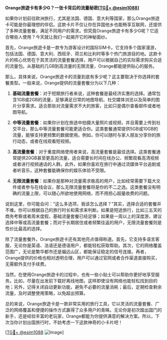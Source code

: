 **Orange旅遊卡有多少G？一张卡背后的流量秘密[[TG💪+ @esim1088](https://t.me/s/esim1088)]**

如果你计划前往欧洲旅行，尤其是法国、德国、意大利等国家，那么Orange旅遊卡可能是你最理想的伴侣。这款卡片不仅让你在异国他乡也能畅享互联网，还提供了多种流量套餐，满足不同用户的需求。但究竟Orange旅遊卡有多少G呢？它适合哪些人使用？今天就让我们一起揭开它的神秘面纱。

首先，Orange旅遊卡是一款专为游客设计的国际SIM卡。它支持多个国家漫游，包括法国、德国、意大利、西班牙、荷兰和比利时等多个热门旅游目的地。这款卡片的核心优势在于其灵活的流量套餐选择，用户可以根据自己的实际需求购买合适的流量包。从基础的几GB到高流量的无限流量，Orange都能提供贴心的服务。

那么，具体来说，Orange旅遊卡的流量到底有多少呢？这主要取决于你选择的套餐类型。一般来说，Orange提供的流量套餐分为以下几种：

1. **基础流量套餐**：对于短期旅行者来说，这种套餐是最经济实惠的选择。通常包含1GB或2GB的流量，足够满足日常的地图导航、社交媒体浏览以及简单的图片分享需求。适合那些对流量需求不大的旅客，比如只是偶尔查看邮件或者地图导航。

2. **中等流量套餐**：如果你计划在旅途中拍摄大量照片或视频，并且需要上传到社交平台，那么中等流量套餐可能更适合你。这类套餐通常提供5GB或10GB的流量，能够支持更频繁的数据使用。例如，你可以随时与家人朋友分享你的旅行动态，或者在线观看短视频。

3. **高流量套餐**：对于重度网络使用者来说，高流量套餐是最佳选择。这类套餐通常提供20GB甚至更高的流量，适合需要长时间在线办公、频繁观看高清视频或者进行视频通话的人群。此外，如果你喜欢在旅行中通过流媒体平台追剧或者听音乐，这种套餐能确保你的娱乐体验不受限。

4. **无限流量套餐**：如果你是那种对流量需求极高的用户，比如经常需要下载大文件或者参与在线会议，那么无限流量套餐将是你的不二之选。这类套餐没有明确的流量上限，可以随心所欲地使用网络，而不用担心超量收费的问题。

说到这里，你可能会问：“这么多选项，我该怎么选择？”其实，选择合适的套餐并不难。你可以根据自己的旅行时长和需求来判断。如果是短途旅行，比如三五天的商务考察或者周末度假，基础流量套餐已经足够；如果是一周以上的深度游，建议选择中等或高流量套餐；而对于长期居住或者频繁往返的用户，无限流量套餐则是性价比最高的选择。

除了流量套餐外，Orange旅遊卡还有其他亮点值得称道。首先，它支持多语言客服，无论你是英语、法语还是德语用户，都能轻松获取帮助。其次，它的网络覆盖范围广，无论是繁华都市还是偏远山区，都能保证稳定的信号连接。再者，Orange提供的价格也相对透明合理，用户可以通过官网或者合作渠道直接购买，无需额外支付手续费。

当然，在使用Orange旅遊卡的过程中，也有一些小贴士可以帮助你更好地享受服务。比如，尽量在出发前下载好离线地图，这样即使没有网络也能轻松找到目的地；另外，记得关闭自动更新功能，避免不必要的流量消耗；最后，定期检查剩余流量，及时调整使用策略，以免超出预算。

总的来说，Orange旅遊卡是一款非常实用的旅行工具，它以灵活的流量套餐、广泛的网络覆盖和便捷的操作方式赢得了众多用户的青睐。无论你是初次踏出国门的新手，还是经验丰富的老玩家，Orange都能为你提供满意的解决方案。所以，下次当你计划出国旅行时，不妨考虑一下这款神奇的小卡片吧！

[[TG💪+ @esim1088](https://t.me/s/esim1088) ![Image](https://i.postimg.cc/4NQfJmqS/Snipaste-2025-05-13-00-14-12.png)]